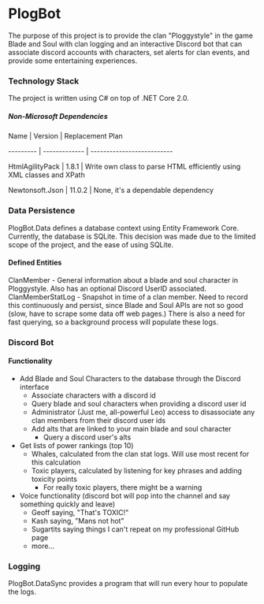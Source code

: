 # PlogBot
The purpose of this project is to provide the clan "Ploggystyle" in the game Blade and Soul with clan logging and an interactive Discord bot that can associate discord accounts with characters, set alerts for clan events, and provide some entertaining experiences.

### Technology Stack

The project is written using C# on top of .NET Core 2.0.

##### Non-Microsoft Dependencies

Name | Version | Replacement Plan

--------- | ------------- | --------------------------

HtmlAgilityPack | 1.8.1 | Write own class to parse HTML efficiently using XML classes and XPath

Newtonsoft.Json | 11.0.2 | None, it's a dependable dependency

### Data Persistence
PlogBot.Data defines a database context using Entity Framework Core.  Currently, the database is SQLite. This decision was made due to the limited scope of the project, and the ease of using SQLite.
#### Defined Entities
ClanMember - General information about a blade and soul character in Ploggystyle. Also has an optional Discord UserID associated.
ClanMemberStatLog - Snapshot in time of a clan member. Need to record this continuously and persist, since Blade and Soul APIs are not so good (slow, have to scrape some data off web pages.) There is also a need for fast querying, so a background process will populate these logs.

### Discord Bot
#### Functionality
- Add Blade and Soul Characters to the database through the Discord interface
  - Associate characters with a discord id
  - Query blade and soul characters when providing a discord user id
  - Administrator (Just me, all-powerful Leo) access to disassociate any clan members from their discord user ids
  - Add alts that are linked to your main blade and soul character
    - Query a discord user's alts
- Get lists of power rankings (top 10)
  - Whales, calculated from the clan stat logs.  Will use most recent for this calculation
  - Toxic players, calculated by listening for key phrases and adding toxicity points
    - For really toxic players, there might be a warning
- Voice functionality (discord bot will pop into the channel and say something quickly and leave)
  - Geoff saying, "That's TOXIC!"
  - Kash saying, "Mans not hot"
  - Sugartits saying things I can't repeat on my professional GitHub page
  - more...

### Logging
PlogBot.DataSync provides a program that will run every hour to populate the logs.
